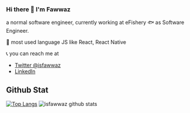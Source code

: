 ### Hi there 👋 I'm Fawwaz
a normal software engineer, currently working at eFishery 🐟 as Software Engineer.

💬 most used language JS like React, React Native

📞 you can reach me at
- [Twitter @isfawwaz](https://twitter.com/isfawwaz)
- [LinkedIn](https://www.linkedin.com/in/mefawwaz)

## Github Stat

[![Top Langs](https://github-readme-stats.vercel.app/api/top-langs/?username=isfawwaz&layout=compact)](https://github.com/anuraghazra/github-readme-stats)
![isfawwaz github stats](https://github-readme-stats.vercel.app/api?username=isfawwaz&show_icons=true)

